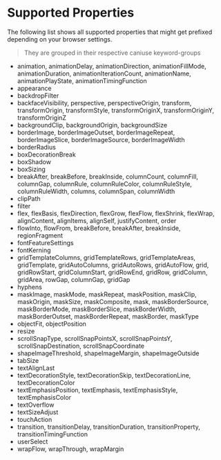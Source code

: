 # Supported Properties
The following list shows all supported properties that might get prefixed depending on your browser settings.
> They are grouped in their respective caniuse keyword-groups

* animation, animationDelay, animationDirection, animationFillMode, animationDuration, animationIterationCount, animationName, animationPlayState, animationTimingFunction
* appearance
* backdropFilter
* backfaceVisibility, perspective, perspectiveOrigin, transform, transformOrigin, transformStyle, transformOriginX, transformOriginY, transformOriginZ
* backgroundClip, backgroundOrigin, backgroundSize
* borderImage, borderImageOutset, borderImageRepeat, borderImageSlice, borderImageSource, borderImageWidth
* borderRadius
* boxDecorationBreak
* boxShadow
* boxSizing
* breakAfter, breakBefore, breakInside, columnCount, columnFill, columnGap, columnRule, columnRuleColor, columnRuleStyle, columnRuleWidth, columns, columnSpan, columnWidth
* clipPath
* filter
* flex, flexBasis, flexDirection, flexGrow, flexFlow, flexShrink, flexWrap, alignContent, alignItems, alignSelf, justifyContent, order
* flowInto, flowFrom, breakBefore, breakAfter, breakInside, regionFragment
* fontFeatureSettings
* fontKerning
* gridTemplateColumns, gridTemplateRows, gridTemplateAreas, gridTemplate, gridAutoColumns, gridAutoRows, gridAutoFlow, grid, gridRowStart, gridColumnStart, gridRowEnd, gridRow, gridColumn, gridArea, rowGap, columnGap, gridGap
* hyphens
* maskImage, maskMode, maskRepeat, maskPosition, maskClip, maskOrigin, maskSize, maskComposite, mask, maskBorderSource, maskBorderMode, maskBorderSlice, maskBorderWidth, maskBorderOutset, maskBorderRepeat, maskBorder, maskType
* objectFit, objectPosition
* resize
* scrollSnapType, scrollSnapPointsX, scrollSnapPointsY, scrollSnapDestination, scrollSnapCoordinate
* shapeImageThreshold, shapeImageMargin, shapeImageOutside
* tabSize
* textAlignLast
* textDecorationStyle, textDecorationSkip, textDecorationLine, textDecorationColor
* textEmphasisPosition, textEmphasis, textEmphasisStyle, textEmphasisColor
* textOverflow
* textSizeAdjust
* touchAction
* transition, transitionDelay, transitionDuration, transitionProperty, transitionTimingFunction
* userSelect
* wrapFlow, wrapThrough, wrapMargin

